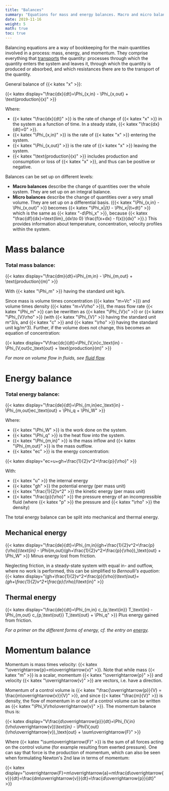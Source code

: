 ```yaml
---
title: "Balances"
summary: "Equations for mass and energy balances. Macro and micro balances."
date: 2019-11-16
weight: 5
math: true
toc: true
---
```


Balancing equations are a way of bookkeeping for the main quantities involved in a process: mass, energy, and momentum. They comprise everything that [transports](/docs/nuctec/transport/) the quantity: processes through which the quantity enters the system and leaves it, through which the quantity is produced or absorbed, and which resistances there are to the transport of the quantity.

General balance of {{< katex "x" >}}:

{{< katex display="\frac{dx}{dt}=\Phi_{x,in} - \Phi_{x,out} + \text{production}(x)" >}}

Where:

* {{< katex "\frac{dx}{dt}" >}} is the rate of change of {{< katex "x" >}} in the system as a function of time. In a steady state, {{< katex "\frac{dx}{dt}=0" >}}.
* {{< katex "\Phi_{x,in}" >}} is the rate of {{< katex "x" >}} entering the system.
* {{< katex "\Phi_{x,out}" >}} is the rate of {{< katex "x" >}} leaving the system.
* {{< katex "\text{production}(x)" >}} includes production and consumption or loss of {{< katex "x" >}}, and thus can be positive or negative.

Balances can be set up on different levels:

* **Macro balances** describe the change of quantities over the whole system. They are set up on an integral balance.
* **Micro balances** describe the change of quantities over a very small volume. They are set up on a differential basis. ({{< katex "\Phi_{x,in} - \Phi_{x,out}" >}} becomes {{< katex "\Phi_x|_{t} - \Phi_x|_{t+dt}" >}} which is the same as {{< katex "-d\Phi_x" >}}, because {{< katex "\frac{df}{dx}=\text{lim}_{dx\to 0} \frac{f(x+dx) - f(x)}{dx}" >}}.)
This provides information about temperature, concentration, velocity profiles within the system.

# Mass balance

### Total mass balance:

{{< katex display="\frac{dm}{dt}=\Phi_{m,in} - \Phi_{m,out} + \text{production}(m)" >}}

With {{< katex "\Phi_m" >}} having the standard unit kg/s.

Since mass is volume times concentration ({{< katex "m=Vc" >}}) and volume times density ({{< katex "m=V\rho" >}}), the mass flow rate {{< katex "\Phi_m" >}} can be rewritten as {{< katex "\Phi_{V}c" >}} or {{< katex "\Phi_{V}\rho" >}} (with {{< katex "\Phi_{V}" >}} having the standard unit m^3/s, and {{< katex "c" >}} and {{< katex "\rho" >}} having the standard unit kg/m^3). Further, if the volume does not change, this becomes an equation of concentration:

{{< katex display="V\frac{dc}{dt}=\Phi_{V,in}c_\text{in} - \Phi_{V,out}c_\text{out} + \text{production}(m)" >}}

_For more on volume flow in fluids, see [fluid flow](/docs/nuctec/fluid-flow)._

# Energy balance

### Total energy balance:

{{< katex display="\frac{de}{dt}=\Phi_{m,in}ec_\text{in} - \Phi_{m,out}ec_\text{out} + \Phi_q + \Phi_W" >}}

Where:

* {{< katex "\Phi_W" >}} is the work done on the system.
* {{< katex "\Phi_q" >}} is the heat flow into the system.
* {{< katex "\Phi_{m,in}" >}} is the mass inflow and {{< katex "\Phi_{m,out}" >}} is the mass outflow.
* {{< katex "ec" >}} is the energy concentration:

{{< katex display="ec=u+gh+\frac{1}{2}v^2+\frac{p}{\rho}" >}}

With:

* {{< katex "u" >}} the internal energy
* {{< katex "gh" >}} the potential energy (per mass unit)
* {{< katex "\frac{1}{2}v^2" >}} the kinetic energy (per mass unit)
* {{< katex "\frac{p}{\rho}" >}} the pressure energy of an incompressible fluid (where {{< katex "p" >}} the pressure and {{< katex "\rho" >}} the density)

The total energy balance can be split into mechanical and thermal energy.

## Mechanical energy

{{< katex display="\frac{de}{dt}=\Phi_{m,in}(gh+\frac{1}{2}v^2+\frac{p}{\rho})_\text{in} - \Phi_{m,out}(gh+\frac{1}{2}v^2+\frac{p}{\rho})_\text{out} + \Phi_W" >}}
Minus energy lost from friction.

Neglecting friction, in a steady-state system with equal in- and outflow, where no work is performed, this can be simplified to _Bernoulli's equation_:
{{< katex display="(gh+\frac{1}{2}v^2+\frac{p}{\rho})_\text{out}=(gh+\frac{1}{2}v^2+\frac{p}{\rho})_\text{in}" >}}

## Thermal energy

{{< katex display="\frac{de}{dt}=\Phi_{m,in} c_{p,\text{in}} T_\text{in} - \Phi_{m,out} c_{p,\text{out}} T_\text{out} + \Phi_q" >}}
Plus energy gained from friction.

_For a primer on the different forms of energy, cf. the entry on [energy](/docs/nuctec/energy/)._

# Momentum balance

Momentum is mass times velocity: {{< katex "\overrightarrow{p}=m\overrightarrow{v}" >}}. Note that while mass {{< katex "m" >}} is a scalar, momentum {{< katex "\overrightarrow{p}" >}} and velocity {{< katex "\overrightarrow{v}" >}} are vectors, i.e. have a direction.

Momentum of a control volume is {{< katex "\frac{\overrightarrow{p}}{V} = \frac{m\overrightarrow{v}}{V}" >}}, and since {{< katex "\frac{m}{V}" >}} is density, the flow of momentum in or out of a control volume can be written as {{< katex "\Phi_V\rho\overrightarrow{v}" >}}. The momentum balance thus is:

{{< katex display="V\frac{d\overrightarrow{p}}{dt}=\Phi_{V,in}(\rho\overrightarrow{v})_\text{in} - \Phi_{V,out}(\rho\overrightarrow{v})_\text{out} + \sum\overrightarrow{F}" >}}

Where {{< katex "\sum\overrightarrow{F}" >}} is the sum of all forces acting on the control volume (for example resulting from exerted pressure). One can say that force is the production of momentum, which can also be seen when formulating Newton's 2nd law in terms of momentum:

{{< katex display="\overrightarrow{F}=m\overrightarrow{a}=m\frac{d\overrightarrow{v}}{dt}=\frac{dm\overrightarrow{v}}{dt}=\frac{d\overrightarrow{p}}{dt}" >}}
